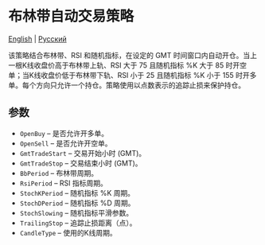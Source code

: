 # 布林带自动交易策略
[English](README.md) | [Русский](README_ru.md)

该策略结合布林带、RSI 和随机指标，在设定的 GMT 时间窗口内自动开仓。当上一根K线收盘价高于布林带上轨、RSI 大于 75 且随机指标 %K 大于 85 时开空单；当K线收盘价低于布林带下轨、RSI 小于 25 且随机指标 %K 小于 155 时开多单。每个方向只允许一个持仓。策略使用以点数表示的追踪止损来保护持仓。

## 参数

- `OpenBuy` – 是否允许开多单。
- `OpenSell` – 是否允许开空单。
- `GmtTradeStart` – 交易开始小时 (GMT)。
- `GmtTradeStop` – 交易结束小时 (GMT)。
- `BbPeriod` – 布林带周期。
- `RsiPeriod` – RSI 指标周期。
- `StochKPeriod` – 随机指标 %K 周期。
- `StochDPeriod` – 随机指标 %D 周期。
- `StochSlowing` – 随机指标平滑参数。
- `TrailingStop` – 追踪止损距离（点）。
- `CandleType` – 使用的K线周期。
